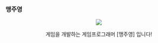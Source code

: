 ### 맹주영

<!--
**meng-joo/meng-joo** is a ✨ _special_ ✨ repository because its `README.md` (this file) appears on your GitHub profile.

Here are some ideas to get you started:

- 🔭 I’m currently working on ...
- 🌱 I’m currently learning ...
- 👯 I’m looking to collaborate on ...
- 🤔 I’m looking for help with ...
- 💬 Ask me about ...
- 📫 How to reach me: ...
- 😄 Pronouns: ...
- ⚡ Fun fact: ...
-->
<div align="center">
  
<img src="https://i3.ruliweb.com/ori/5/6/1/B/561BB1E3465F64002D](https://i.ytimg.com/vi/N6HM-U3bPQI/maxresdefault">

  게임을 개발하는 게임프로그래머 [맹주영] 입니다!

</div>
